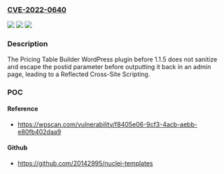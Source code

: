 ### [CVE-2022-0640](https://cve.mitre.org/cgi-bin/cvename.cgi?name=CVE-2022-0640)
![](https://img.shields.io/static/v1?label=Product&message=Pricing%20Table%20Builder%20%E2%80%93%20AP%20Pricing%20Tables%20Lite&color=blue)
![](https://img.shields.io/static/v1?label=Version&message=1.1.5%3C%201.1.5%20&color=brighgreen)
![](https://img.shields.io/static/v1?label=Vulnerability&message=CWE-79%20Cross-site%20Scripting%20(XSS)&color=brighgreen)

### Description

The Pricing Table Builder WordPress plugin before 1.1.5 does not sanitize and escape the postid parameter before outputting it back in an admin page, leading to a Reflected Cross-Site Scripting.

### POC

#### Reference
- https://wpscan.com/vulnerability/f8405e06-9cf3-4acb-aebb-e80fb402daa9

#### Github
- https://github.com/20142995/nuclei-templates

